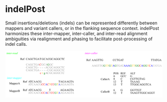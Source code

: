 # indelPost
Small insertions/deletions (indels) can be represented differently between mappers and variant callers, or in the flanking sequence context. indelPost harmonizes these inter-mapper, inter-caller, and inter-read alignment ambiguities via realignment and phasing to facilitate post-processing of indel calls. 

<img src="./docs/indel_ambiguities.svg" width="600" />

